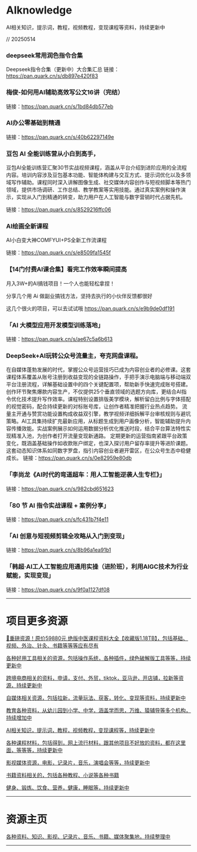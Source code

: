 # AIknowledge
AI相关知识，提示词，教程，视频教程，变现课程等资料，持续更新中


// 20250514
### deepseek常用润色指令合集
Deepseek指令合集（更新中）大合集汇总
链接：https://pan.quark.cn/s/db897e420f83


### 梅俊-如何用AI辅助高效写公文16讲（完结）
链接：https://pan.quark.cn/s/1bd84db577eb


### AI办公零基础到精通
链接：https://pan.quark.cn/s/40b62297149e

### 豆包 AI 全能训练营从小白到高手，


豆包AI全能训练营汇聚30节实战视频课程，涵盖从平台介绍到进阶应用的全流程内容。培训内容涉及豆包基本功能、智能体构建与交互方式、提示词优化以及多领域写作辅助。课程同时深入讲解图像生成、社交媒体内容创作与短视频脚本等热门领域，提供市场调研、工作总结、教学教案等实用技能。通过真实案例和操作演示，实现从入门到精通的转变，助力用户在人工智能与数字营销时代占据先机。


链接：https://pan.quark.cn/s/8529216ffc06

### AI绘画全新课程
AI小白变大神COMFYUI+PS全新工作流课程

链接：https://pan.quark.cn/s/e8509fa1545f

### 【14门付费AI课合集】看完工作效率瞬间提高

月入3W+的AI搞钱项目！一个人也能轻松拿捏！

分享几个用 Ai 做副业搞钱方法，坚持去执行的小伙伴反馈都很好

这几个很火的项目，可以去试试哦
https://pan.quark.cn/s/e9b9de0df191

### 「AI 大模型应用开发模型训练落地」
链接：https://pan.quark.cn/s/ae67c5a6b613

### DeepSeek+AI玩转公众号流量主，夸克网盘课程。
在自媒体蓬勃发展的时代，掌握公众号运营技巧已成为内容创业者的必修课。这套课程体系覆盖从账号注册到收益变现的全链路操作，手把手演示电脑端与移动端双平台注册流程，详解基础设置中的四个关键配置项，帮助新手快速完成账号搭建。
创作环节聚焦爆款内容生产，不仅提供25个垂直领域的选题方向库，更结合AI指令优化技术提升写作效率。课程特别设置排版美学模块，解析留白比例与字体搭配的视觉密码，配合持续更新的对标账号库，让创作者精准把握行业热点趋势。
流量主开通与赞赏功能设置构成收益双引擎，教学视频详细拆解平台审核规则与避坑策略。AI工具集持续扩充最新应用，从标题生成到用户画像分析，智能辅助提升内容传播效能。实战案例展示如何运用数据分析优化推送时段，结合平台算法特性实现精准入池，为创作者打开流量变现新通路。
定期更新的运营指南紧跟平台政策变化，既涵盖基础操作如收款账户绑定，也深入探讨用户留存率提升等进阶课题。这套动态知识体系如同数字罗盘，指引内容创业者避开雷区，在公众号生态中稳健成长。
链接：https://pan.quark.cn/s/0e82959e80db

### 「李尚龙《AI时代的弯道超车：用人工智能逆袭人生专栏》」
链接：https://pan.quark.cn/s/982cbd651623

### 「80 节 AI 指令实战课程 + 案例分享」
链接：https://pan.quark.cn/s/fc431b7f4e11

### 「AI 创意与短视频剪辑全攻略从入门到变现」
链接：https://pan.quark.cn/s/8b96a1ea91b1

### 「韩超·AI工人工智能应用通用实操（进阶班），利用AIGC技术为行业赋能，实现变现」
链接：https://pan.quark.cn/s/9f0a1127df08



---------------
# 项目更多资源

[🎁重磅资源！原价59880元 绝版中医课程资料大全【收藏版1.18TB】，包括基础、视频、外治、针灸、书籍等等等应有尽有](https://github.com/mswnlz/chinese-traditional)

[各种好用工具相关的资源，包括操作系统，各种插件，绿色破解版工具等等，持续更新中](https://github.com/mswnlz/tools)


[跨境电商相关的资料，申请，支付、外贸，tiktok，亚马逊，开店铺，拉新等资源，持续更新中](https://github.com/mswnlz/cross-border)

[自媒体相关资源，包括拉新，流量玩法、获客，转化、变现等资料，持续更新中](https://github.com/mswnlz/self-media)

[ 教育各种资料，从幼儿园到小学、中学，涵盖学而思，万维、猿辅导等多个机构，持续增加中](https://github.com/mswnlz/edu-knowlege)

[AI相关知识，提示词，教程，视频教程，变现课程等，持续更新中](https://github.com/mswnlz/AIknowledge)

[各种课程材料，包括得到，网上流行材料，跟其他项目不好放的资料，都在这里面，等等等，持续更新中](https://github.com/mswnlz/curriculum)

[影视媒体资源，电影，记录片，音乐，演唱会等等，持续更新中](https://github.com/mswnlz/movies)

[书籍资料相关的，包括各种教程、小说等各种书籍](https://github.com/mswnlz/book)


[健身、锻炼、饮食、营养，健康，睡眠等，持续更新中](https://github.com/mswnlz/healthy)


---------------

# 资源主页
[各种资料、知识、影视、记录片、音乐、书籍、媒体聚集地，持续整理中](https://github.com/mswnlz)

---------------


### 
